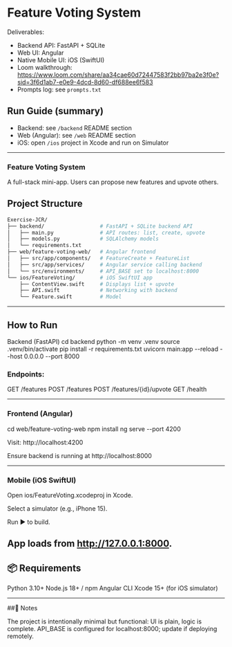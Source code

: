 # Feature Voting System

Deliverables:
- Backend API: FastAPI + SQLite
- Web UI: Angular
- Native Mobile UI: iOS (SwiftUI)
- Loom walkthrough: https://www.loom.com/share/aa34cae60d72447583f2bb97ba2e3f0e?sid=3f6d1ab7-e0e9-4dcd-8d60-df688ee6f583
- Prompts log: see `prompts.txt`

## Run Guide (summary)
- Backend: see `/backend` README section
- Web (Angular): see `/web` README section
- iOS: open `/ios` project in Xcode and run on Simulator

---
### Feature Voting System

A full-stack mini-app.
Users can propose new features and upvote others.

## Project Structure
```bash
Exercise-JCR/
├── backend/                  # FastAPI + SQLite backend API
│   ├── main.py               # API routes: list, create, upvote
│   ├── models.py             # SQLAlchemy models
│   └── requirements.txt
├── web/feature-voting-web/   # Angular frontend
│   ├── src/app/components/   # FeatureCreate + FeatureList
│   ├── src/app/services/     # Angular service calling backend
│   └── src/environments/     # API_BASE set to localhost:8000
└── ios/FeatureVoting/        # iOS SwiftUI app
    ├── ContentView.swift     # Displays list + upvote
    ├── API.swift             # Networking with backend
    └── Feature.swift         # Model
```
---
## How to Run

Backend (FastAPI)
cd backend
python -m venv .venv
source .venv/bin/activate
pip install -r requirements.txt
uvicorn main:app --reload --host 0.0.0.0 --port 8000


### Endpoints:
GET /features
POST /features
POST /features/{id}/upvote
GET /health

---

### Frontend (Angular)
cd web/feature-voting-web
npm install
ng serve --port 4200

Visit: http://localhost:4200

Ensure backend is running at http://localhost:8000

---

### Mobile (iOS SwiftUI)

Open ios/FeatureVoting.xcodeproj in Xcode.

Select a simulator (e.g., iPhone 15).

Run ▶️ to build.

App loads from http://127.0.0.1:8000.
---

## 📦 Requirements

Python 3.10+
Node.js 18+ / npm
Angular CLI
Xcode 15+ (for iOS simulator)

---

##📝 Notes

The project is intentionally minimal but functional: UI is plain, logic is complete.
API_BASE is configured for localhost:8000; update if deploying remotely.
